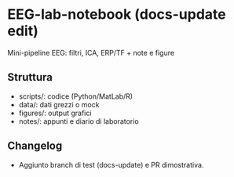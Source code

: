 # EEG-lab-notebook (docs-update edit)
Mini-pipeline EEG: filtri, ICA, ERP/TF + note e figure
## Struttura
- scripts/: codice (Python/MatLab/R)
- data/: dati grezzi o mock
- figures/: output grafici
- notes/: appunti e diario di laboratorio


## Changelog 
- Aggiunto branch di test (docs-update) e PR dimostrativa.
